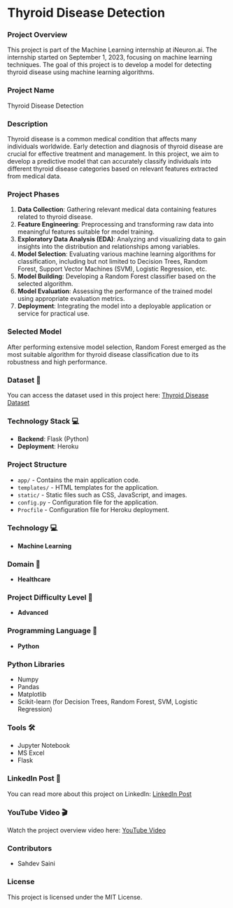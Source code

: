 # Thyroid Disease Detection

### Project Overview
This project is part of the Machine Learning internship at iNeuron.ai. The internship started on September 1, 2023, focusing on machine learning techniques. The goal of this project is to develop a model for detecting thyroid disease using machine learning algorithms.

### Project Name
Thyroid Disease Detection

### Description
Thyroid disease is a common medical condition that affects many individuals worldwide. Early detection and diagnosis of thyroid disease are crucial for effective treatment and management. In this project, we aim to develop a predictive model that can accurately classify individuals into different thyroid disease categories based on relevant features extracted from medical data.

### Project Phases
1. **Data Collection**: Gathering relevant medical data containing features related to thyroid disease.
2. **Feature Engineering**: Preprocessing and transforming raw data into meaningful features suitable for model training.
3. **Exploratory Data Analysis (EDA)**: Analyzing and visualizing data to gain insights into the distribution and relationships among variables.
4. **Model Selection**: Evaluating various machine learning algorithms for classification, including but not limited to Decision Trees, Random Forest, Support Vector Machines (SVM), Logistic Regression, etc.
5. **Model Building**: Developing a Random Forest classifier based on the selected algorithm.
6. **Model Evaluation**: Assessing the performance of the trained model using appropriate evaluation metrics.
7. **Deployment**: Integrating the model into a deployable application or service for practical use.

### Selected Model
After performing extensive model selection, Random Forest emerged as the most suitable algorithm for thyroid disease classification due to its robustness and high performance.

### Dataset 📀
You can access the dataset used in this project here: [Thyroid Disease Dataset](https://github.com/sahdevsaini/Thyroid-Disease-Detection-/tree/main/Data)

### Technology Stack 💻
- **Backend**: Flask (Python)
- **Deployment**: Heroku

### Project Structure
- `app/` - Contains the main application code.
- `templates/` - HTML templates for the application.
- `static/` - Static files such as CSS, JavaScript, and images.
- `config.py` - Configuration file for the application.
- `Procfile` - Configuration file for Heroku deployment.

### Technology 💻
- **Machine Learning**

### Domain 🏥
- **Healthcare**

### Project Difficulty Level 🥇
- **Advanced**

### Programming Language 🐍
- **Python**

### Python Libraries
- Numpy
- Pandas
- Matplotlib
- Scikit-learn (for Decision Trees, Random Forest, SVM, Logistic Regression)

### Tools 🛠
- Jupyter Notebook
- MS Excel
- Flask

### LinkedIn Post 📲
You can read more about this project on LinkedIn: [LinkedIn Post](https://t.ly/dqCAA)

### YouTube Video 🎬
Watch the project overview video here: [YouTube Video](https://youtu.be/H7BesUSdm4o?si=vdbMPCwu1y-QBa1I)

### Contributors
- Sahdev Saini

### License
This project is licensed under the MIT License.
